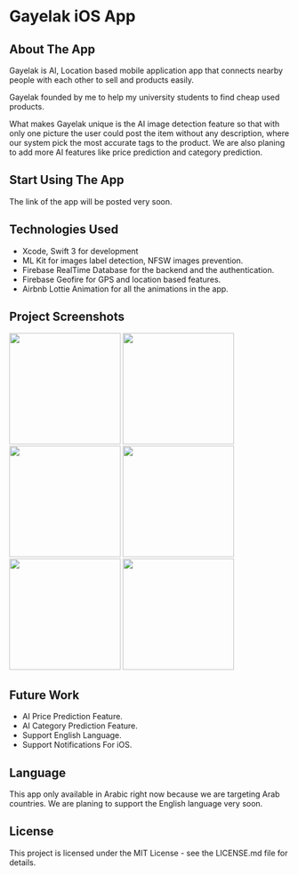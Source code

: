 <h1>Gayelak iOS App</h1>


<h2>About The App</h2>
<p>Gayelak is AI, Location based mobile application  app that connects nearby people with each other to sell and products easily. 
</p>
<p>Gayelak founded by me to help my university students to find cheap used products.</p>
<p>What makes Gayelak unique is the AI image detection feature so that with only one picture the user could post the item
without any description, where our system pick the most accurate tags to the product. We are also planing to add more AI features
like price prediction and category prediction.
</p>

<h2>Start Using The App</h2>
<p>The link of the app will be posted very soon.</p>

<h2>Technologies Used</h2>

<ul>
<li>Xcode, Swift 3 for development</li>
<li>ML Kit for images label detection, NFSW images prevention.</li>
<li>Firebase RealTime Database for the backend and the authentication.</li>
<li>Firebase Geofire for GPS and location based features.</li>
<li>Airbnb Lottie Animation for all the animations in the app.</li>

</ul>

<h2>Project Screenshots</h2>

<div display = "inline">
  
<img src = 'https://firebasestorage.googleapis.com/v0/b/chottky.appspot.com/o/App%20Screenshots%2FGayelak%20Screenshots%2Fbrowsing_mockup.png?alt=media&token=5bfa4dd8-26f8-494b-a887-5a1920874f4a' width = "200" />

 <img src = 'https://firebasestorage.googleapis.com/v0/b/chottky.appspot.com/o/App%20Screenshots%2FGayelak%20Screenshots%2Fchat_mockup.png?alt=media&token=2f68420d-7540-4355-a703-ca6512dcda8d' width = "200" />
 
   <img src = 'https://firebasestorage.googleapis.com/v0/b/chottky.appspot.com/o/App%20Screenshots%2FGayelak%20Screenshots%2Fserach_mockup.png?alt=media&token=35ec35fe-3717-4366-a208-9d35e4f01c74' width = "200" />
  
 <img src = 'https://firebasestorage.googleapis.com/v0/b/chottky.appspot.com/o/App%20Screenshots%2FGayelak%20Screenshots%2Fprofile_mockup.png?alt=media&token=de126992-fc01-42e2-b0eb-5d3feff9587e' width = "200" />
    
 <img src = 'https://firebasestorage.googleapis.com/v0/b/chottky.appspot.com/o/App%20Screenshots%2FGayelak%20Screenshots%2Fnotifications_mockup.png?alt=media&token=9922f78b-5c2e-4ef6-a556-4055b102392f' width = "200" />
 
 
 <img src = 'https://firebasestorage.googleapis.com/v0/b/chottky.appspot.com/o/App%20Screenshots%2FGayelak%20Screenshots%2Fmessages_mockup.png?alt=media&token=f216f38a-ed09-4c2d-b804-d9ab13672691' width = "200" />
 </div>
 
 
<h2>Future Work</h2>
<ul>
<li>AI Price Prediction Feature.</li>
<li>AI Category Prediction Feature.</li>
<li>Support English Language.</li>
<li>Support Notifications For iOS.</li>
</ul>

<h2>Language</h2>
<p>This app only available in Arabic right now because we are targeting Arab countries. We are planing to support the English language
very soon.
</p>

<h2>License</h2>
<p>This project is licensed under the MIT License - see the LICENSE.md file for details.</p>








